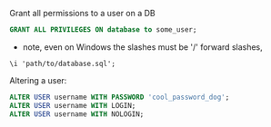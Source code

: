 Grant all permissions to a user on a DB

```sql 
GRANT ALL PRIVILEGES ON database to some_user; 
```

* note, even on Windows the slashes must be '/' forward slashes,
```
\i 'path/to/database.sql';
```

Altering a user:
```sql
ALTER USER username WITH PASSWORD 'cool_password_dog';
ALTER USER username WITH LOGIN;
ALTER USER username WITH NOLOGIN;
```

